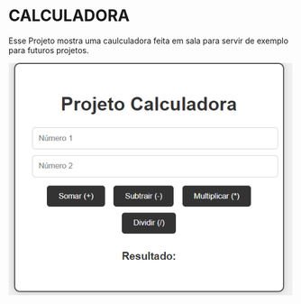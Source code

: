 # CALCULADORA

Esse Projeto mostra uma caulculadora feita em sala para servir de exemplo para futuros projetos.

![Texto Alternativo](img/calculadora.png)
